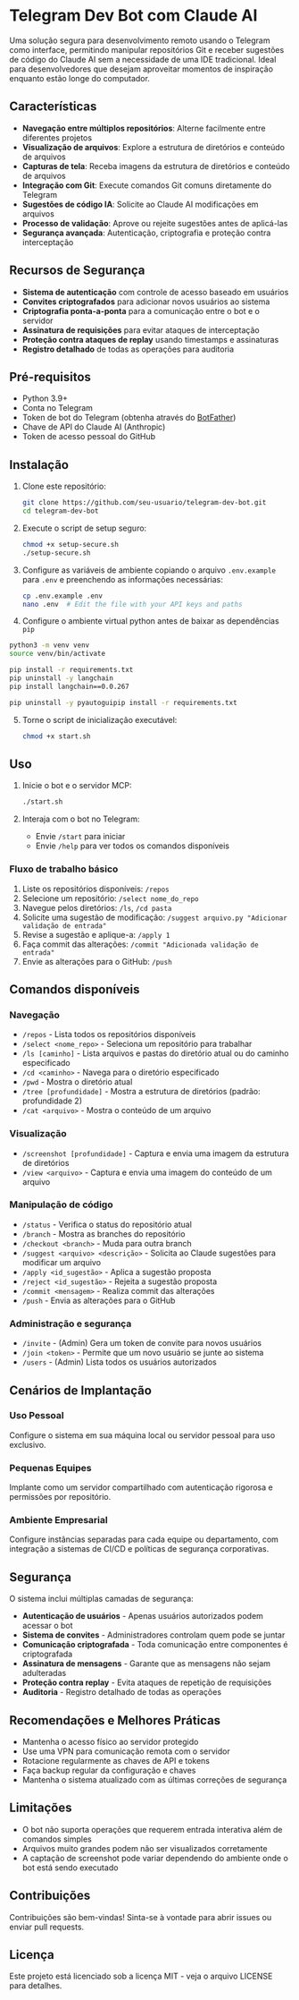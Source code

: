 # Telegram Dev Bot com Claude AI

Uma solução segura para desenvolvimento remoto usando o Telegram como interface, permitindo manipular repositórios Git e receber sugestões de código do Claude AI sem a necessidade de uma IDE tradicional. Ideal para desenvolvedores que desejam aproveitar momentos de inspiração enquanto estão longe do computador.

## Características

- **Navegação entre múltiplos repositórios**: Alterne facilmente entre diferentes projetos
- **Visualização de arquivos**: Explore a estrutura de diretórios e conteúdo de arquivos
- **Capturas de tela**: Receba imagens da estrutura de diretórios e conteúdo de arquivos
- **Integração com Git**: Execute comandos Git comuns diretamente do Telegram
- **Sugestões de código IA**: Solicite ao Claude AI modificações em arquivos
- **Processo de validação**: Aprove ou rejeite sugestões antes de aplicá-las
- **Segurança avançada**: Autenticação, criptografia e proteção contra interceptação

## Recursos de Segurança

- **Sistema de autenticação** com controle de acesso baseado em usuários
- **Convites criptografados** para adicionar novos usuários ao sistema
- **Criptografia ponta-a-ponta** para a comunicação entre o bot e o servidor
- **Assinatura de requisições** para evitar ataques de interceptação
- **Proteção contra ataques de replay** usando timestamps e assinaturas
- **Registro detalhado** de todas as operações para auditoria

## Pré-requisitos

- Python 3.9+ 
- Conta no Telegram
- Token de bot do Telegram (obtenha através do [BotFather](https://t.me/botfather))
- Chave de API do Claude AI (Anthropic)
- Token de acesso pessoal do GitHub

## Instalação

1. Clone este repositório:
   ```bash
   git clone https://github.com/seu-usuario/telegram-dev-bot.git
   cd telegram-dev-bot
   ```

2. Execute o script de setup seguro:
   ```bash
   chmod +x setup-secure.sh
   ./setup-secure.sh
   ```

3. Configure as variáveis de ambiente copiando o arquivo `.env.example` para `.env` e preenchendo as informações necessárias:
   ```bash
   cp .env.example .env
   nano .env  # Edit the file with your API keys and paths
   ```

4. Configure o ambiente virtual python antes de baixar as dependências `pip`
```bash
python3 -m venv venv               
source venv/bin/activate

pip install -r requirements.txt
pip uninstall -y langchain         
pip install langchain==0.0.267

pip uninstall -y pyautoguipip install -r requirements.txt

```

5. Torne o script de inicialização executável:
   ```bash
   chmod +x start.sh
   ```

## Uso

1. Inicie o bot e o servidor MCP:
   ```bash
   ./start.sh
   ```

2. Interaja com o bot no Telegram:
   - Envie `/start` para iniciar
   - Envie `/help` para ver todos os comandos disponíveis

### Fluxo de trabalho básico

1. Liste os repositórios disponíveis: `/repos`
2. Selecione um repositório: `/select nome_do_repo`
3. Navegue pelos diretórios: `/ls`, `/cd pasta`
4. Solicite uma sugestão de modificação: `/suggest arquivo.py "Adicionar validação de entrada"`
5. Revise a sugestão e aplique-a: `/apply 1`
6. Faça commit das alterações: `/commit "Adicionada validação de entrada"`
7. Envie as alterações para o GitHub: `/push`

## Comandos disponíveis

### Navegação
- `/repos` - Lista todos os repositórios disponíveis
- `/select <nome_repo>` - Seleciona um repositório para trabalhar
- `/ls [caminho]` - Lista arquivos e pastas do diretório atual ou do caminho especificado
- `/cd <caminho>` - Navega para o diretório especificado
- `/pwd` - Mostra o diretório atual
- `/tree [profundidade]` - Mostra a estrutura de diretórios (padrão: profundidade 2)
- `/cat <arquivo>` - Mostra o conteúdo de um arquivo

### Visualização
- `/screenshot [profundidade]` - Captura e envia uma imagem da estrutura de diretórios
- `/view <arquivo>` - Captura e envia uma imagem do conteúdo de um arquivo

### Manipulação de código
- `/status` - Verifica o status do repositório atual
- `/branch` - Mostra as branches do repositório
- `/checkout <branch>` - Muda para outra branch
- `/suggest <arquivo> <descrição>` - Solicita ao Claude sugestões para modificar um arquivo
- `/apply <id_sugestão>` - Aplica a sugestão proposta
- `/reject <id_sugestão>` - Rejeita a sugestão proposta
- `/commit <mensagem>` - Realiza commit das alterações
- `/push` - Envia as alterações para o GitHub

### Administração e segurança
- `/invite` - (Admin) Gera um token de convite para novos usuários
- `/join <token>` - Permite que um novo usuário se junte ao sistema
- `/users` - (Admin) Lista todos os usuários autorizados

## Cenários de Implantação

### Uso Pessoal
Configure o sistema em sua máquina local ou servidor pessoal para uso exclusivo.

### Pequenas Equipes
Implante como um servidor compartilhado com autenticação rigorosa e permissões por repositório.

### Ambiente Empresarial
Configure instâncias separadas para cada equipe ou departamento, com integração a sistemas de CI/CD e políticas de segurança corporativas.

## Segurança

O sistema inclui múltiplas camadas de segurança:

- **Autenticação de usuários** - Apenas usuários autorizados podem acessar o bot
- **Sistema de convites** - Administradores controlam quem pode se juntar
- **Comunicação criptografada** - Toda comunicação entre componentes é criptografada
- **Assinatura de mensagens** - Garante que as mensagens não sejam adulteradas
- **Proteção contra replay** - Evita ataques de repetição de requisições
- **Auditoria** - Registro detalhado de todas as operações

## Recomendações e Melhores Práticas

- Mantenha o acesso físico ao servidor protegido
- Use uma VPN para comunicação remota com o servidor
- Rotacione regularmente as chaves de API e tokens
- Faça backup regular da configuração e chaves
- Mantenha o sistema atualizado com as últimas correções de segurança

## Limitações

- O bot não suporta operações que requerem entrada interativa além de comandos simples
- Arquivos muito grandes podem não ser visualizados corretamente
- A captação de screenshot pode variar dependendo do ambiente onde o bot está sendo executado

## Contribuições

Contribuições são bem-vindas! Sinta-se à vontade para abrir issues ou enviar pull requests.

## Licença

Este projeto está licenciado sob a licença MIT - veja o arquivo LICENSE para detalhes.